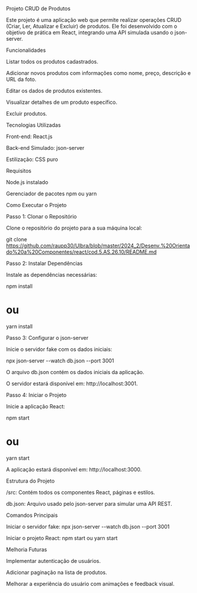 Projeto CRUD de Produtos

Este projeto é uma aplicação web que permite realizar operações CRUD (Criar, Ler, Atualizar e Excluir) de produtos. Ele foi desenvolvido com o objetivo de prática em React, integrando uma API simulada usando o json-server.

Funcionalidades

Listar todos os produtos cadastrados.

Adicionar novos produtos com informações como nome, preço, descrição e URL da foto.

Editar os dados de produtos existentes.

Visualizar detalhes de um produto específico.

Excluir produtos.

Tecnologias Utilizadas

Front-end: React.js

Back-end Simulado: json-server

Estilização: CSS puro

Requisitos

Node.js instalado

Gerenciador de pacotes npm ou yarn

Como Executar o Projeto

Passo 1: Clonar o Repositório

Clone o repositório do projeto para a sua máquina local:

git clone https://github.com/raupp30/Ulbra/blob/master/2024_2/Desenv.%20Orientado%20a%20Componentes/react/cod.5.AS.26.10/README.md

Passo 2: Instalar Dependências

Instale as dependências necessárias:

npm install
# ou
yarn install

Passo 3: Configurar o json-server

Inicie o servidor fake com os dados iniciais:

npx json-server --watch db.json --port 3001

O arquivo db.json contém os dados iniciais da aplicação.

O servidor estará disponível em: http://localhost:3001.

Passo 4: Iniciar o Projeto

Inicie a aplicação React:

npm start
# ou
yarn start

A aplicação estará disponível em: http://localhost:3000.

Estrutura do Projeto

/src: Contém todos os componentes React, páginas e estilos.

db.json: Arquivo usado pelo json-server para simular uma API REST.

Comandos Principais

Iniciar o servidor fake: npx json-server --watch db.json --port 3001

Iniciar o projeto React: npm start ou yarn start

Melhoria Futuras

Implementar autenticação de usuários.

Adicionar paginação na lista de produtos.

Melhorar a experiência do usuário com animações e feedback visual.
